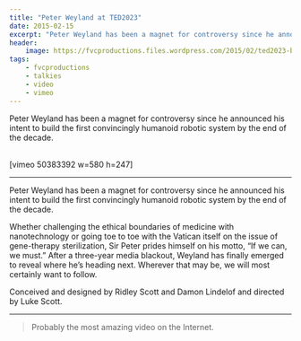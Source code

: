 ```yaml
---
title: "Peter Weyland at TED2023"
date: 2015-02-15
excerpt: "Peter Weyland has been a magnet for controversy since he announced his intent to build the first convincingly humanoid robotic system by the end of the decade."
header:
    image: https://fvcproductions.files.wordpress.com/2015/02/ted2023-banner-001.jpg?w=1024&h=436&crop=1
tags:
    - fvcproductions
    - talkies
    - video
    - vimeo
---
```


Peter Weyland has been a magnet for controversy since he
announced his intent to build the first convincingly humanoid robotic
system by the end of the decade.

\
\[vimeo 50383392 w=580 h=247\]

------------------------------------------------------------------------

Peter Weyland has been a magnet for controversy since he announced his
intent to build the first convincingly humanoid robotic system by the
end of the decade.

Whether challenging the ethical boundaries of medicine with
nanotechnology or going toe to toe with the Vatican itself on the issue
of gene-therapy sterilization, Sir Peter prides himself on his motto,
“If we can, we must.” After a three-year media blackout, Weyland has
finally emerged to reveal where he’s heading next. Wherever that may be,
we will most certainly want to follow.

Conceived and designed by Ridley Scott and Damon Lindelof and directed
by Luke Scott.

------------------------------------------------------------------------

> Probably the most amazing video on the Internet.
